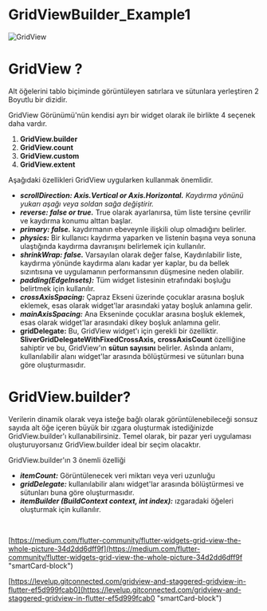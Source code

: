 # GridViewBuilder_Example1

![GridView](https://user-images.githubusercontent.com/59411109/189485962-28c63d9f-5cb0-4c4a-a15e-b93e1c680d4f.gif)

# GridView ?

Alt öğelerini tablo biçiminde görüntüleyen satırlara ve sütunlara yerleştiren 2 Boyutlu bir dizidir.

GridView Görünümü'nün kendisi ayrı bir widget olarak ile birlikte 4 seçenek daha vardır.

1. **GridView.builder**
2. **GridView.count**
3. **GridView.custom**
4. **GridView.extent**

Aşağıdaki özellikleri GridView uygularken kullanmak önemlidir.

- _**scrollDirection: Axis.Vertical or Axis.Horizontal.** Kaydırma yönünü yukarı aşağı veya soldan sağa değiştirir._
- _**reverse: false or true.**_ True olarak ayarlanırsa, tüm liste tersine çevrilir ve kaydırma konumu alttan başlar.
- _**primary: false.**_ kaydırmanın ebeveynle ilişkili olup olmadığını belirler.
- _**physics:**_ Bir kullanıcı kaydırma yaparken ve listenin başına veya sonuna ulaştığında kaydırma davranışını belirlemek için kullanılır.
- _**shrinkWrap: false.**_ Varsayılan olarak değer false, Kaydırılabilir liste, kaydırma yönünde kaydırma alanı kadar yer kaplar, bu da bellek sızıntısına ve uygulamanın performansının düşmesine neden olabilir.
- _**padding(EdgeInsets):**_ Tüm widget listesinin etrafındaki boşluğu belirtmek için kullanılır.
- _**crossAxisSpacing:**_ Çapraz Ekseni üzerinde çocuklar arasına boşluk eklemek, esas olarak widget'lar arasındaki yatay boşluk anlamına gelir.
- _**mainAxisSpacing:**_ Ana Ekseninde çocuklar arasına boşluk eklemek, esas olarak widget'lar arasındaki dikey boşluk anlamına gelir.
- **gridDelegate:** Bu, GridView widget'ı için gerekli bir özelliktir. **SliverGridDelegateWithFixedCrossAxis,** **crossAxisCount** özelliğine sahiptir ve bu, GridView'ın **sütun sayısını** belirler. Aslında anlamı, kullanılabilir alanı widget'lar arasında bölüştürmesi ve sütunları buna göre oluşturmasıdır.

# GridView.builder?

Verilerin dinamik olarak veya isteğe bağlı olarak görüntülenebileceği sonsuz sayıda alt öğe içeren büyük bir ızgara oluşturmak istediğinizde GridView.builder'ı kullanabilirsiniz. Temel olarak, bir pazar yeri uygulaması oluşturuyorsanız GridView.builder ideal bir seçim olacaktır.

GridView.builder'ın 3 önemli özelliği

- _**itemCount:**_ Görüntülenecek veri miktarı veya veri uzunluğu
- _**gridDelegate:**_ kullanılabilir alanı widget'lar arasında bölüştürmesi ve sütunları buna göre oluşturmasıdır.
- _**itemBuilder (BuildContext context, int index):**_ ızgaradaki öğeleri oluşturmak için kullanılır.

‌

[https://medium.com/flutter-community/flutter-widgets-grid-view-the-whole-picture-34d2dd6dff9f](https://medium.com/flutter-community/flutter-widgets-grid-view-the-whole-picture-34d2dd6dff9f "smartCard-block")

[https://levelup.gitconnected.com/gridview-and-staggered-gridview-in-flutter-ef5d999fcab0](https://levelup.gitconnected.com/gridview-and-staggered-gridview-in-flutter-ef5d999fcab0 "smartCard-block")

‌

‌

‌

‌
